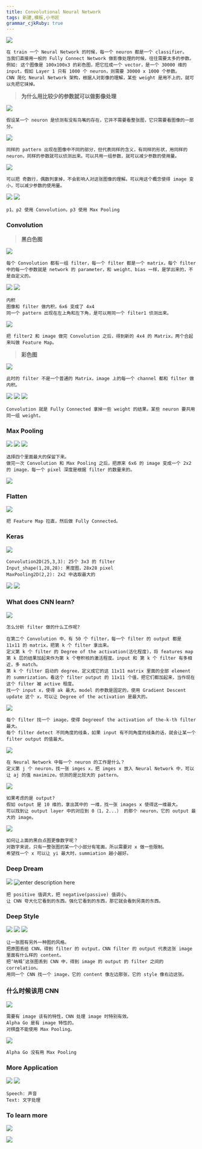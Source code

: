 ```yaml
---
title: Convolutional Neural Network
tags: 新建,模板,小书匠
grammar_cjkRuby: true
---
```


![](./images/1577706124297.png)
```
在 train 一个 Neural Network 的时候，每一个 neuron 都是一个 classifier。
当我们直接用一般的 Fully Connect Network 做影像处理的时候，往往需要太多的参数。
例如: 这个图像是 100x100x3 的彩色图，把它拉成一个 vector，是一个 30000 维的 input，假如 Layer 1 只有 1000 个 neuron，则需要 30000 x 1000 个参数。
CNN 简化 Neural Network 架构，根据人对影像的理解，某些 weight 是用不上的，就可以先把它抹掉。
```

> **为什么用比较少的参数就可以做影像处理**

![](./images/1577706425906.png)
```
假设某一个 neuron 是侦测有没有鸟嘴的存在，它并不需要看整张图，它只需要看图像的一部分。
```
![](./images/1577707768900.png)
```
同样的 pattern 出现在图像中不同的部分，但代表同样的含义，有同样的形状，用同样的 neuron，同样的参数就可以侦测出来。可以共用一组参数，就可以减少参数的使用量。
```
![](./images/1577707935904.png)
```
可以把 奇数行，偶数列拿掉，不会影响人对这张图像的理解。可以用这个概念使得 image 变小，可以减少参数的使用量。
```

![](./images/1577708224228.png)
![](./images/1577708542651.png)
```
p1、p2 使用 Convolution，p3 使用 Max Pooling
```

### Convolution

> **黑白色图**

![](./images/1577709227692.png)
```
每个 Convolution 都有一组 filter，每一个 filter 都是一个 matrix，每个 filter 中的每一个参数就是 network 的 parameter，和 weight、bias 一样，是学出来的，不是自定义的。
```
![](./images/1577709484463.png)
![](./images/1577709595771.png)
```
内积
图像和 filter 做内积，6x6 变成了 4x4
同一个 pattern 出现在左上角和左下角，是可以用同一个 filter1 侦测出来。
```

![](./images/1577710002691.png)
```
把 filter2 和 image 做完 Convolution 之后，得到新的 4x4 的 Matrix，两个合起来叫做 Feature Map。
```
> **彩色图**

![](./images/1577710263463.png)
```
此时的 filter 不是一个普通的 Matrix，image 上的每一个 channel 都和 filter 做内积。
```

![](./images/1577710395561.png)
![](./images/1577710786110.png)
![](./images/1577711050466.png)
```
Convolution 就是 Fully Connected 拿掉一些 weight 的结果。某些 neuron 要共用同一组 weight。
```

### Max Pooling

![](./images/1577711167135.png)
![](./images/1577711235774.png)
![](./images/1577711454497.png)
```
选择四个里面最大的保留下来。
做完一次 Convolution 和 Max Pooling 之后，把原来 6x6 的 image 变成一个 2x2 的 image，每一个 pixel 深度是根据 filter 的数量来的。
```
![](./images/1577711602557.png)

### Flatten

![](./images/1577711688956.png)
```
把 Feature Map 拉直，然后做 Fully Connected。
```

### Keras

![](./images/1577715321038.png)
```
Convolution2D(25,3,3): 25个 3x3 的 filter
Input_shape(1,28,28): 黑度图，28x28 pixel
MaxPooling2D(2,2): 2x2 中选取最大的
```
![](./images/1577715708318.png)
![](./images/1577716206629.png)


### What does CNN learn?

![](./images/1577718579911.png)
```
怎么分析 filter 做的什么工作呢?

在第二个 Convolution 中，有 50 个 filter，每一个 filter 的 output 都是 11x11 的 matrix，把第 k 个 filter 拿出来。
定义第 k 个 filter 的 Degree of the activation(活化程度)，将 features map 第 k 层的结果加起来作为第 k 个卷积核的激活程度。input 和 第 k 个 filter 有多相近，多 match。
第 k 个 filter 启动的 degree，定义成它的这 11x11 matrix 里面的全部 element 的 summrization。看这个 filter output 的 11x11 个值，把它们都加起来，当作现在这个 filter 被 active 程度。
找一个 input x，使得 ak 最大。model 的参数是固定的，使用 Gradient Descent update 这个 x，可以让 Degree of the activation 是最大的。
```

![](./images/1577718870435.png)
```
每个 filter 找一个 image，使得 Degreeof the activation of the-k-th filter最大。
每个 filter detect 不同角度的线条，如果 input 有不同角度的线条的话，就会让某一个 filter output 的值最大。
```

![](./images/1577719670443.png)
```
在 Neural Network 中每一个 neuron 的工作是什么？
定义第 j 个 neuron，找一张 imges x，把 imges x 放入 Neural Network 中，可以让 aj 的值 maximize。侦测的是比较大的 pattern。
```

![](./images/1577720209032.png)
```
如果考虑的是 output?
假如 output 是 10 维的，拿出其中的 一维，找一张 images x 使得这一维最大。
可以找到让 output layer 中的对应到 0（1，2...） 的那个 neuron，它的 output 最大的 image。
```

![](./images/1577720897138.png)
```
如何让上面的黑白点图更像数字呢？
对数字来说，只有一整张图的某一个小部分有笔画，所以需要对 x 做一些限制。
希望找一个 x 可以让 yi 最大时，summiation 越小越好。
```

### Deep Dream

![](./images/1577721265173.png)
![enter description here](./images/1577721300942.png)
```
把 positive 值调大，把 negative(passive) 值调小。
让 CNN 夸大化它看到的东西。强化它看到的东西，那它就会看到另类的东西。
```
### Deep Style

![](./images/1577721480185.png)
![](./images/1577721498871.png)
![](./images/1577722037883.png)
```
让一张图有另外一种图的风格。
把原图丢给 CNN，得到 filter 的 output，CNN filter 的 output 代表这张 image 里面有什么样的 content。
把‘呐喊’这张图丢到 CNN 中，得到 image 的 output 的 filter 之间的 correlation。
用同一个 CNN 找一个 image，它的 content 像左边那张，它的 style 像右边这张。
```

### 什么时候该用 CNN

![](./images/1577722468391.png)
```
需要有 image 该有的特性，CNN 处理 image 时特别有效。
Alpha Go 是有 image 特性的。
对棋盘不能使用 Max Pooling。
```
![](./images/1577724138071.png)
```
Alpha Go 没有用 Max Pooling
```

### More Application
![](./images/1577724585241.png)
![](./images/1577724858229.png)
```
Speech: 声音
Text: 文字处理
```
### To learn more

![](./images/1577724913861.png)

![](./images/1577724956266.png)